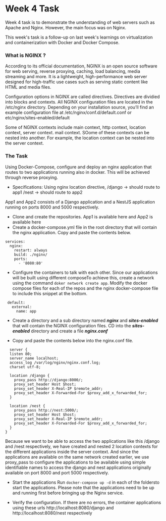 # Week 4 Task

Week 4 task is to demonstrate the understanding of web servers such as Apache and Nginx. However, the main focus was on Nginx.

This week's task is a follow-up on last week's learnings on virtualization and containerization with Docker and Docker Compose. 

### What is NGINX ?
According to its official documentation, NGINX is an open source software for web serving, reverse proxying, caching, load balancing, media streaming and more. It is a lightweight, high-performance web server designed for high-traffic use cases such as serving static content like HTML and media files.

Configuration options in NGINX  are called directives. Directives are dividied into blocks and contexts. All NGINX configuration files are located in the /etc/nginx directory. 
Depending on your installation source, you’ll find an example configuration file at /etc/nginx/conf.d/default.conf or etc/nginx/sites-enabled/default

Some of NGINX contexts include main context, http context, location context, server context. mail context. SOome of these contexts can be nested into another. For example, the location context can be nested into the server context.

### The Task
Using Docker-Compose, configure and deploy an nginx application that routes to two applications running also in docker. This will be achieved through reverse proxying.
* Specifications: Using nginx location directive,
/django -> should route to  app1 
/nest -> should route to app2

App1 and App2 consists of a Django application and a NestJS application running on ports 8000 and 5000 respectively.

* Clone and create the repositories.
App1 is available here and App2 is available here
* Create a docker-compose.yml file in the root directory that will contain the nginx application. Copy and paste the contents below.
``` version: '3'
services:
  nginx:
    restart: always
    build: ./nginx/
    ports:
      - '8080:80'
```
* Configure the containers to talk with each other. Since our applications will be built using different composeTo achieve this, create a network using the command ```doker network create app```. 
Modify the docker compose files for each of the repos and the nginx docker-compose file to include this snippet at the bottom.
```networks:
 default:
   external:
     name: app
```
* Create a directory and a sub directory named ***nginx*** and ***sites-enabled*** that will contain the NGINX configuration files. CD into the ***sites-enabled*** directory and create a file ***nginx.conf***

* Copy and paste the contents below into the nginx.conf file.
```
  server {
  listen 80;
  server_name localhost;
  access_log /var/log/nginx/nginx.conf.log;
  charset utf-8;

  location /django {
    proxy_pass http://django:8000/;
    proxy_set_header Host $host;
    proxy_set_header X-Real-IP $remote_addr;
    proxy_set_header X-Forwarded-For $proxy_add_x_forwarded_for;
  }

  location /nest {
    proxy_pass http://nest:5000/;
    proxy_set_header Host $host;
    proxy_set_header X-Real-IP $remote_addr;
    proxy_set_header X-Forwarded-For $proxy_add_x_forwarded_for;
  }
}
```
Because we want to be able to access the two applications like this /django and /nest respectively, we have  created and nested 2 location contexts for the different applications inside the server context. And since the applications are available on the same network created earlier, we use proxy_pass to configure the applications to be available using simple identifiable names to access the django  and nest applications originally available on port 8000 and port 5000 respectively.

* Start the applications
Run ```docker-compose up -d``` in each of the foldersto start the applications. 
Please note that the applications need to be up and running first before bringing up the Nginx service.

* Verify the configuration.
If there are no errors, the container applications using these urls http://localhost:8080/django and http://localhost:8080/nest respectively